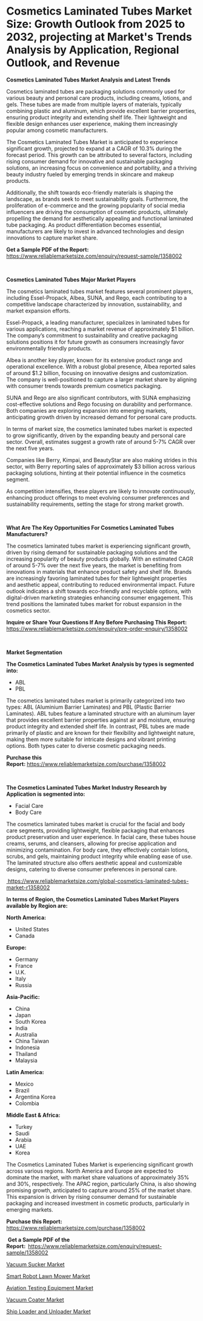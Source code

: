 <p><h1>Cosmetics Laminated Tubes Market Size: Growth Outlook from 2025 to 2032, projecting at Market's Trends Analysis by Application, Regional Outlook, and Revenue</h1></p><p><strong>Cosmetics Laminated Tubes Market Analysis and Latest Trends</strong></p>
<p><p>Cosmetics laminated tubes are packaging solutions commonly used for various beauty and personal care products, including creams, lotions, and gels. These tubes are made from multiple layers of materials, typically combining plastic and aluminum, which provide excellent barrier properties, ensuring product integrity and extending shelf life. Their lightweight and flexible design enhances user experience, making them increasingly popular among cosmetic manufacturers.</p><p>The Cosmetics Laminated Tubes Market is anticipated to experience significant growth, projected to expand at a CAGR of 10.3% during the forecast period. This growth can be attributed to several factors, including rising consumer demand for innovative and sustainable packaging solutions, an increasing focus on convenience and portability, and a thriving beauty industry fueled by emerging trends in skincare and makeup products. </p><p>Additionally, the shift towards eco-friendly materials is shaping the landscape, as brands seek to meet sustainability goals. Furthermore, the proliferation of e-commerce and the growing popularity of social media influencers are driving the consumption of cosmetic products, ultimately propelling the demand for aesthetically appealing and functional laminated tube packaging. As product differentiation becomes essential, manufacturers are likely to invest in advanced technologies and design innovations to capture market share.</p></p>
<p><strong>Get a Sample PDF of the Report:&nbsp;</strong> <a href="https://www.reliablemarketsize.com/enquiry/request-sample/1358002?utm_campaign=1895&utm_medium=2&utm_source=Github&utm_content=ia&utm_term=11042025&utm_id=cosmetics-laminated-tubes">https://www.reliablemarketsize.com/enquiry/request-sample/1358002</a></p>
<p>&nbsp;</p>
<p><strong>Cosmetics Laminated Tubes Major Market Players</strong></p>
<p><p>The cosmetics laminated tubes market features several prominent players, including Essel-Propack, Albea, SUNA, and Rego, each contributing to a competitive landscape characterized by innovation, sustainability, and market expansion efforts. </p><p>Essel-Propack, a leading manufacturer, specializes in laminated tubes for various applications, reaching a market revenue of approximately $1 billion. The company’s commitment to sustainability and creative packaging solutions positions it for future growth as consumers increasingly favor environmentally friendly products.</p><p>Albea is another key player, known for its extensive product range and operational excellence. With a robust global presence, Albea reported sales of around $1.2 billion, focusing on innovative designs and customization. The company is well-positioned to capture a larger market share by aligning with consumer trends towards premium cosmetics packaging.</p><p>SUNA and Rego are also significant contributors, with SUNA emphasizing cost-effective solutions and Rego focusing on durability and performance. Both companies are exploring expansion into emerging markets, anticipating growth driven by increased demand for personal care products.</p><p>In terms of market size, the cosmetics laminated tubes market is expected to grow significantly, driven by the expanding beauty and personal care sector. Overall, estimates suggest a growth rate of around 5-7% CAGR over the next five years.</p><p>Companies like Berry, Kimpai, and BeautyStar are also making strides in this sector, with Berry reporting sales of approximately $3 billion across various packaging solutions, hinting at their potential influence in the cosmetics segment.</p><p>As competition intensifies, these players are likely to innovate continuously, enhancing product offerings to meet evolving consumer preferences and sustainability requirements, setting the stage for strong market growth.</p></p>
<p>&nbsp;</p>
<p><strong>What Are The Key Opportunities For Cosmetics Laminated Tubes Manufacturers?</strong></p>
<p><p>The cosmetics laminated tubes market is experiencing significant growth, driven by rising demand for sustainable packaging solutions and the increasing popularity of beauty products globally. With an estimated CAGR of around 5-7% over the next five years, the market is benefiting from innovations in materials that enhance product safety and shelf life. Brands are increasingly favoring laminated tubes for their lightweight properties and aesthetic appeal, contributing to reduced environmental impact. Future outlook indicates a shift towards eco-friendly and recyclable options, with digital-driven marketing strategies enhancing consumer engagement. This trend positions the laminated tubes market for robust expansion in the cosmetics sector.</p></p>
<p><strong>Inquire or Share Your Questions If Any Before Purchasing This Report:</strong> <a href="https://www.reliablemarketsize.com/enquiry/pre-order-enquiry/1358002?utm_campaign=1895&utm_medium=2&utm_source=Github&utm_content=ia&utm_term=11042025&utm_id=cosmetics-laminated-tubes">https://www.reliablemarketsize.com/enquiry/pre-order-enquiry/1358002</a></p>
<p>&nbsp;</p>
<p><strong>Market Segmentation</strong></p>
<p><strong>The Cosmetics Laminated Tubes Market Analysis by types is segmented into:</strong></p>
<p><ul><li>ABL</li><li>PBL</li></ul></p>
<p><p>The cosmetics laminated tubes market is primarily categorized into two types: ABL (Aluminium Barrier Laminates) and PBL (Plastic Barrier Laminates). ABL tubes feature a laminated structure with an aluminum layer that provides excellent barrier properties against air and moisture, ensuring product integrity and extended shelf life. In contrast, PBL tubes are made primarily of plastic and are known for their flexibility and lightweight nature, making them more suitable for intricate designs and vibrant printing options. Both types cater to diverse cosmetic packaging needs.</p></p>
<p><strong>Purchase this Report:&nbsp;</strong><a href="https://www.reliablemarketsize.com/purchase/1358002?utm_campaign=1895&utm_medium=2&utm_source=Github&utm_content=ia&utm_term=11042025&utm_id=cosmetics-laminated-tubes">https://www.reliablemarketsize.com/purchase/1358002</a></p>
<p>&nbsp;</p>
<p><strong>The Cosmetics Laminated Tubes Market Industry Research by Application is segmented into:</strong></p>
<p><ul><li>Facial Care</li><li>Body Care</li></ul></p>
<p><p>The cosmetics laminated tubes market is crucial for the facial and body care segments, providing lightweight, flexible packaging that enhances product preservation and user experience. In facial care, these tubes house creams, serums, and cleansers, allowing for precise application and minimizing contamination. For body care, they effectively contain lotions, scrubs, and gels, maintaining product integrity while enabling ease of use. The laminated structure also offers aesthetic appeal and customizable designs, catering to diverse consumer preferences in personal care.</p></p>
<p><a href="https://www.reliablemarketsize.com/global-cosmetics-laminated-tubes-market-r1358002?utm_campaign=1895&utm_medium=2&utm_source=Github&utm_content=ia&utm_term=11042025&utm_id=cosmetics-laminated-tubes">&nbsp;https://www.reliablemarketsize.com/global-cosmetics-laminated-tubes-market-r1358002</a></p>
<p><strong>In terms of Region, the Cosmetics Laminated Tubes Market Players available by Region are:</strong></p>
<p>
    <p> <strong> North America: </strong>
        <ul>
            <li>United States</li>
            <li>Canada</li>
        </ul>
        </p> 
    <p> <strong> Europe: </strong>
        <ul>
            <li>Germany</li>
            <li>France</li>
            <li>U.K.</li>
            <li>Italy</li>
            <li>Russia</li>
        </ul>
        </p> 
    <p> <strong> Asia-Pacific: </strong>
        <ul>
            <li>China</li>
            <li>Japan</li>
            <li>South Korea</li>
            <li>India</li>
            <li>Australia</li>
            <li>China Taiwan</li>
            <li>Indonesia</li>
            <li>Thailand</li>
            <li>Malaysia</li>
        </ul>
        </p> 
    <p> <strong> Latin America: </strong>
        <ul>
            <li>Mexico</li>
            <li>Brazil</li>
            <li>Argentina Korea</li>
            <li>Colombia</li>
        </ul>
        </p> 
    <p> <strong> Middle East & Africa: </strong>
        <ul>
            <li>Turkey</li>
            <li>Saudi</li>
            <li>Arabia</li>
            <li>UAE</li>
            <li>Korea</li>
        </ul>
    </p>
    </p>
<p><p>The Cosmetics Laminated Tubes Market is experiencing significant growth across various regions. North America and Europe are expected to dominate the market, with market share valuations of approximately 35% and 30%, respectively. The APAC region, particularly China, is also showing promising growth, anticipated to capture around 25% of the market share. This expansion is driven by rising consumer demand for sustainable packaging and increased investment in cosmetic products, particularly in emerging markets.</p></p>
<p><strong>Purchase this Report: </strong><a href="https://www.reliablemarketsize.com/purchase/1358002?utm_campaign=1895&utm_medium=2&utm_source=Github&utm_content=ia&utm_term=11042025&utm_id=cosmetics-laminated-tubes">https://www.reliablemarketsize.com/purchase/1358002</a></p>
<p>&nbsp;<strong>Get a Sample PDF of the Report:&nbsp;&nbsp;</strong><a href="https://www.reliablemarketsize.com/enquiry/request-sample/1358002?utm_campaign=1895&utm_medium=2&utm_source=Github&utm_content=ia&utm_term=11042025&utm_id=cosmetics-laminated-tubes">https://www.reliablemarketsize.com/enquiry/request-sample/1358002</a></p>
<p><strong></strong></p>
<p><p><a href="https://github.com/nyanikumchu/Market-Research-Report-List-1/blob/main/vacuum-sucker-market.md?utm_campaign=1895&utm_medium=2&utm_source=Github&utm_content=ia&utm_term=11042025&utm_id=cosmetics-laminated-tubes">Vacuum Sucker Market</a></p><p><a href="https://github.com/papnider/Market-Research-Report-List-1/blob/main/smart-robot-lawn-mower-market.md?utm_campaign=1895&utm_medium=2&utm_source=Github&utm_content=ia&utm_term=11042025&utm_id=cosmetics-laminated-tubes">Smart Robot Lawn Mower Market</a></p><p><a href="https://github.com/dagnewopus/Market-Research-Report-List-1/blob/main/aviation-testing-equipment-market.md?utm_campaign=1895&utm_medium=2&utm_source=Github&utm_content=ia&utm_term=11042025&utm_id=cosmetics-laminated-tubes">Aviation Testing Equipment Market</a></p><p><a href="https://github.com/suebabuhai/Market-Research-Report-List-1/blob/main/vacuum-coater-market.md?utm_campaign=1895&utm_medium=2&utm_source=Github&utm_content=ia&utm_term=11042025&utm_id=cosmetics-laminated-tubes">Vacuum Coater Market</a></p><p><a href="https://github.com/foustzelmsdv/Market-Research-Report-List-1/blob/main/ship-loader-and-unloader-market.md?utm_campaign=1895&utm_medium=2&utm_source=Github&utm_content=ia&utm_term=11042025&utm_id=cosmetics-laminated-tubes">Ship Loader and Unloader Market</a></p></p>